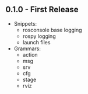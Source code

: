 ## 0.1.0 - First Release
* Snippets:
  * rosconsole base logging
  * rospy logging
  * launch files
* Grammars:
  * action
  * msg
  * srv
  * cfg
  * stage
  * rviz
